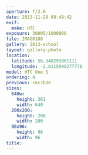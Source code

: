 ```yaml
---
aperture: f/2.0
date: 2013-11-20 08:49:42
exif:
  make: HTC
exposure: 30005/1000000
file: IMAG0108
gallery: 2013-school
layout: gallery-photo
location:
  latitude: 56.340293861111
  longitude: -2.8115990277778
model: HTC One S
ordering: 4
previous: c6c7b38
sizes:
  640w:
    height: 361
    width: 640
  200x200:
    height: 200
    width: 200
  96x96:
    height: 96
    width: 96
title: 
---
```

